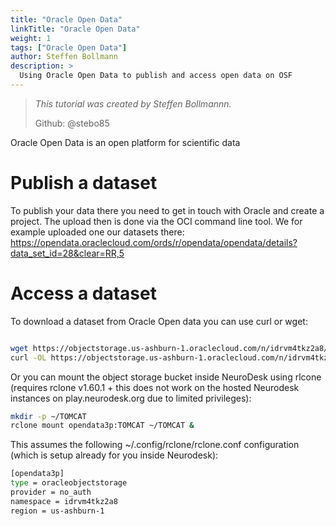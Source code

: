 ```yaml
---
title: "Oracle Open Data"
linkTitle: "Oracle Open Data"
weight: 1
tags: ["Oracle Open Data"]
author: Steffen Bollmann
description: >
  Using Oracle Open Data to publish and access open data on OSF
---
```


> _This tutorial was created by Steffen Bollmannn._
>
> Github: @stebo85

Oracle Open Data is an open platform for scientific data

# Publish a dataset

To publish your data there you need to get in touch with Oracle and create a project. The upload then is done via the OCI command line tool. We for example uploaded one our datasets there: https://opendata.oraclecloud.com/ords/r/opendata/opendata/details?data_set_id=28&clear=RR,5


# Access a dataset

To download a dataset from Oracle Open data you can use curl or wget:
```Bash

wget https://objectstorage.us-ashburn-1.oraclecloud.com/n/idrvm4tkz2a8/b/TOMCAT/o/TOMCAT_DIB/sub-01/ses-01_7T/anat/sub-01_ses-01_7T_IV1_defaced.nii.gz
curl -OL https://objectstorage.us-ashburn-1.oraclecloud.com/n/idrvm4tkz2a8/b/TOMCAT/o/TOMCAT_DIB/sub-01/ses-01_7T/anat/sub-01_ses-01_7T_IV1_defaced.nii.gz

```

Or you can mount the object storage bucket inside NeuroDesk using rlcone (requires rclone v1.60.1 + this does not work on the hosted Neurodesk instances on play.neurodesk.org due to limited privileges):
```Bash
mkdir -p ~/TOMCAT
rclone mount opendata3p:TOMCAT ~/TOMCAT &
```

This assumes the following ~/.config/rclone/rclone.conf configuration (which is setup already for you inside Neurodesk):
```Bash
[opendata3p]
type = oracleobjectstorage
provider = no_auth
namespace = idrvm4tkz2a8
region = us-ashburn-1
```